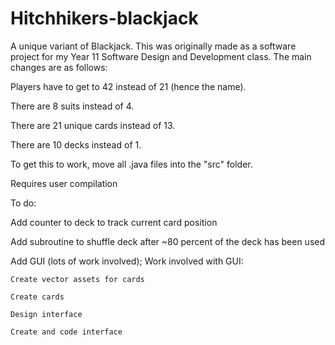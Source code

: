 # Hitchhikers-blackjack
A unique variant of Blackjack. This was originally made as a software project for my Year 11 Software Design and Development class. The main changes are as follows:

Players have to get to 42 instead of 21 (hence the name).

There are 8 suits instead of 4.

There are 21 unique cards instead of 13.

There are 10 decks instead of 1.

To get this to work, move all .java files into the "src" folder.

Requires user compilation

To do:

  Add counter to deck to track current card position

  Add subroutine to shuffle deck after ~80 percent of the deck has been used
  
  Add GUI (lots of work involved);
  Work involved with GUI:

    Create vector assets for cards

    Create cards
    
    Design interface
    
    Create and code interface
